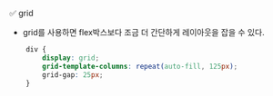 ✅ grid
* grid를 사용하면 flex박스보다 조금 더 간단하게 레이아웃을 잡을 수 있다.
```css
    div {
        display: grid;
        grid-template-columns: repeat(auto-fill, 125px);
        grid-gap: 25px;
    }
``` 
